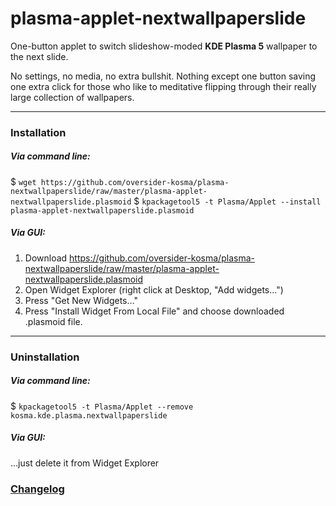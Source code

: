 # plasma-applet-nextwallpaperslide

One-button applet to switch slideshow-moded **KDE Plasma 5** wallpaper to the next slide.

No settings, no media, no extra bullshit. Nothing except one button saving one extra click for those who like to meditative flipping through their really large collection of wallpapers.

------------
### Installation
##### Via command line:
$ `wget https://github.com/oversider-kosma/plasma-nextwallpaperslide/raw/master/plasma-applet-nextwallpaperslide.plasmoid`
$ `kpackagetool5 -t Plasma/Applet --install plasma-applet-nextwallpaperslide.plasmoid`
##### Via GUI:
1. Download https://github.com/oversider-kosma/plasma-nextwallpaperslide/raw/master/plasma-applet-nextwallpaperslide.plasmoid
1. Open Widget Explorer (right click at Desktop, "Add widgets…")
1. Press "Get New Widgets…"
1. Press "Install Widget From Local File" and choose downloaded .plasmoid file.
------------
### Uninstallation
##### Via command line:
$ `kpackagetool5 -t Plasma/Applet --remove kosma.kde.plasma.nextwallpaperslide`
##### Via GUI:
...just delete it from Widget Explorer

### [Changelog](CHANGELOG.md)
